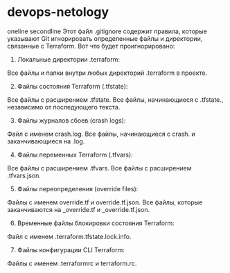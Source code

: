 # devops-netology
oneline
secondline
Этот файл .gitignore содержит правила, которые указывают Git игнорировать определенные файлы и директории, связанные с Terraform.
Вот что будет проигнорировано:

1. Локальные директории .terraform:

Все файлы и папки внутри любых директорий .terraform в проекте.

2. Файлы состояния Terraform (.tfstate):

Все файлы с расширением .tfstate.
Все файлы, начинающиеся с .tfstate., независимо от последующего текста.

3. Файлы журналов сбоев (crash logs):

Файл с именем crash.log.
Все файлы, начинающиеся с crash. и заканчивающиеся на .log.

4. Файлы переменных Terraform (.tfvars):

Все файлы с расширением .tfvars.
Все файлы с расширением .tfvars.json.

5. Файлы переопределения (override files):

Файлы с именем override.tf и override.tf.json.
Все файлы, которые заканчиваются на _override.tf и _override.tf.json.

6. Временные файлы блокировки состояния Terraform:

Файл с именем .terraform.tfstate.lock.info.

7. Файлы конфигурации CLI Terraform:

Файлы с именем .terraformrc и terraform.rc.

